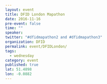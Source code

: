 ```yaml
---
layout: event
title: DFID London Mapathon
date: 2016-11-16
pre-event: false
time: ""
speaker: 
twitter: "#dfidmapathon2 and #dfidmapathon3"
organization: DFID
permalink: event/DFIDLondon/
tags: 
  - wednesday
category: event
published: true
lat: 51.4898
lon: -0.0882
---
```

